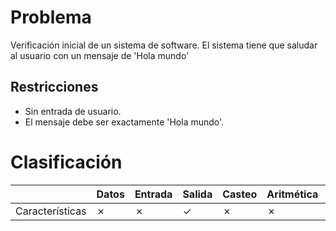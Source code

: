 # Problema

Verificación inicial de un sistema de software. El sistema tiene que saludar al usuario con un mensaje de 'Hola mundo'

## Restricciones

- Sin entrada de usuario.
- El mensaje debe ser exactamente 'Hola mundo'.

# Clasificación
|  | Datos | Entrada | Salida | Casteo | Aritmética | Relacionales | Lógicos | Condicionales | Ciclo | Matrices | Funciones |
|----------|-------|---------|--------|--------|------------|--------------|---------|---------------|-------|----------|-------------|
| Características | ✗ | ✗ | ✓ | ✗ | ✗ | ✗ | ✗ | ✗ | ✗ | ✗ | ✗ |
